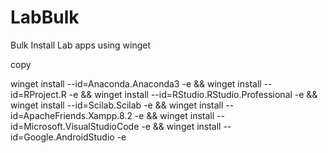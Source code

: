 # LabBulk
Bulk Install Lab apps using winget


copy

winget install --id=Anaconda.Anaconda3 -e  && winget install --id=RProject.R -e  && winget install --id=RStudio.RStudio.Professional -e  && winget install --id=Scilab.Scilab -e  && winget install --id=ApacheFriends.Xampp.8.2 -e  && winget install --id=Microsoft.VisualStudioCode -e  && winget install --id=Google.AndroidStudio -e 
